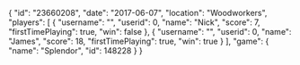 {
  "id": "23660208",
  "date": "2017-06-07",
  "location": "Woodworkers",
  "players": [
    {
      "username": "",
      "userid": 0,
      "name": "Nick",
      "score": 7,
      "firstTimePlaying": true,
      "win": false
    },
    {
      "username": "",
      "userid": 0,
      "name": "James",
      "score": 18,
      "firstTimePlaying": true,
      "win": true
    }
  ],
  "game": {
    "name": "Splendor",
    "id": 148228
  }
}
